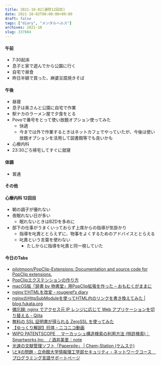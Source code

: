 ```yaml
---
title: 2021-10-02[通院12回目]
date: 2021-10-02T00:00:00+09:00
draft: false
tags: ["diary", "メンタルヘルス"]
archives: 2021-10
slug: 337604
---
```

#### 午前
- 7:30起床
- 息子と家で遊んでから公園に行く
- 自宅で昼食
- 昨日半額で買った、麻婆豆腐焼きそば
#### 午後
- 昼寝
- 息子は奥さんと公園に自宅で作業
- 駅ナカのラーメン屋で夕食をとる
- Povoで番号をとって使い放題オプション使ってみた
  - 快適
  - 今までは外で作業するときはネットカフェでやっていたが、今後は使い放題オプションを活用して図書館等でも良いかも
- 心療内科
- 23:30ごろ帰宅してすぐに就寝
#### 体調
- 普通
#### その他
#### 心療内科 12回目
- 朝の調子が優れない
- 夜眠れない日が多い
  - 眠れないときはBZDを多めに
- 部下の仕事がうまくいっておらず上席からの指導が気掛かり
  - 指導を叱責ととらえずに、物事をよくするためのアドバイスととらえる
  - 叱責という言葉を使わない
    - たしからに指導を叱責と同一視していた
#### 今日のTabs
- [pilotmoon/PopClip-Extensions: Documentation and source code for PopClip extensions.](https://github.com/pilotmoon/PopClip-Extensions)
- [PopClipエクステンションの作り方](https://ayame.space/2017/09/make-popclip-extensions/)
- [macOS版「辞書 by 物書堂」用PopClip拡張を作った – おもむくがままに](https://blog.k-sakabe.com/2021/05/02/macos%E7%89%88%E3%80%8C%E8%BE%9E%E6%9B%B8-by-%E7%89%A9%E6%9B%B8%E5%A0%82%E3%80%8D%E7%94%A8popclip%E6%8B%A1%E5%BC%B5%E3%82%92%E4%BD%9C%E3%81%A3%E3%81%9F/)
- [nginxでHTMLを改変 - rougeref’s diary](https://rougeref.hatenablog.com/entry/20180418/1524186506)
- [nginxのHttpSubModuleを使ってHTML内のリンクを書き換えてみた | blog.fukata.org](https://blog.fukata.org/archives/6961/)
- [備忘録: nginx でアクセス元 IP レンジに応じて Web アプリケーションを切り替える - Qiita](https://qiita.com/kitsuyui/items/aefb3f301fd4f7004d81)
- [無料の SSL 証明書が得られる ZeroSSL を使ってみた](https://zenn.dev/mattn/articles/b2c4c92c9116b1)
- [【ゆっくり解説】抗体 - ニコニコ動画](https://sp.nicovideo.jp/watch/sm38873211)
- [WIPO PATENTSCOPE 　マーカッシュ構造検索の利用方法 (特許検索)｜Smartworks Inc.　/ 酒井美里｜note](https://note.com/sakaimisato/n/n1cf91c42a60e)
- [光速の文献管理ソフト「Paperpile」 | Chem-Station (ケムステ)](https://www.chem-station.com/blog/2021/09/paperpile.html)
- [\と¥の問題 - 立命館大学情報理工学部セキュリティ・ネットワークコース　プログラミング言語サポートページ](https://scrapbox.io/Ritsumei-ISE-SN/%5C%E3%81%A8%C2%A5%E3%81%AE%E5%95%8F%E9%A1%8C)
